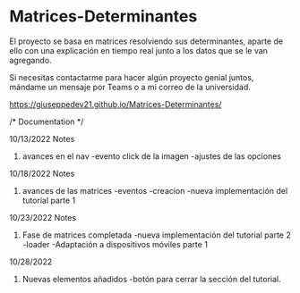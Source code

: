 # Matrices-Determinantes
 El proyecto se basa en matrices resolviendo sus determinantes, aparte de ello con una explicación en tiempo real junto a los datos que se le van agregando.

 Si necesitas contactarme para hacer algún proyecto genial juntos, mándame un mensaje por Teams o a mi correo de la universidad.

https://giuseppedev21.github.io/Matrices-Determinantes/


/* Documentation */

10/13/2022 Notes
1. avances en el nav
	-evento click de la imagen
	-ajustes de las opciones

10/18/2022 Notes
1. avances de las matrices
	-eventos
	-creacion
	-nueva implementación del tutorial parte 1

10/23/2022 Notes
1. Fase de matrices completada
	-nueva implementación del tutorial parte 2
	-loader
	-Adaptación a dispositivos móviles parte 1 

10/28/2022
1. Nuevas elementos añadidos
	-botón para cerrar la sección del tutorial.
